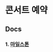
# 콘서트 예약

## Docs

### 1. [마일스톤](https://github.com/LeeJaeYun7/concertTicket/blob/master/MILE_STONE.md)

